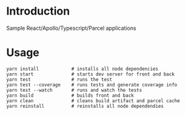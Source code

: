 # Introduction

Sample React/Apollo/Typescript/Parcel applications

# Usage

```
yarn install            # installs all node dependencies
yarn start              # starts dev server for front and back
yarn test               # runs the test
yarn test --coverage    # runs tests and generate coverage info
yarn test --watch       # runs and watch the tests
yarn build              # builds front and back
yarn clean              # cleans build artifact and parcel cache
yarn reinstall          # reinstalls all node dependendies
```

